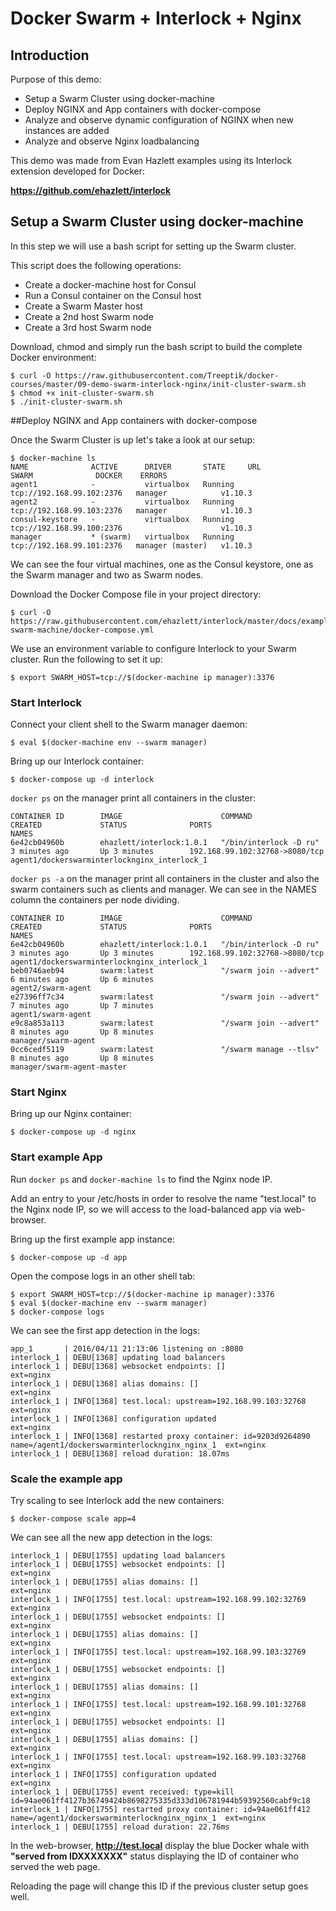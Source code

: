 # Docker Swarm + Interlock + Nginx

## Introduction

Purpose of this demo:

* Setup a Swarm Cluster using docker-machine
* Deploy NGINX and App containers with docker-compose
* Analyze and observe dynamic configuration of NGINX when new instances are added
* Analyze and observe Nginx loadbalancing

This demo was made from Evan Hazlett examples using its Interlock extension developed for Docker:

**https://github.com/ehazlett/interlock**

## Setup a Swarm Cluster using docker-machine

In this step we will use a bash script for setting up the Swarm cluster.

This script does the following operations:

- Create a docker-machine host for Consul
- Run a Consul container on the Consul host
- Create a Swarm Master host
- Create a 2nd host Swarm node
- Create a 3rd host Swarm node


Download, chmod and simply run the bash script to build the complete Docker environment:

```{r, engine='bash', count_lines}
$ curl -O https://raw.githubusercontent.com/Treeptik/docker-courses/master/09-demo-swarm-interlock-nginx/init-cluster-swarm.sh
$ chmod +x init-cluster-swarm.sh
$ ./init-cluster-swarm.sh
```
##Deploy NGINX and App containers with docker-compose

Once the Swarm Cluster is up let's take a look at our setup:

```{r, engine='bash', count_lines}
$ docker-machine ls
NAME              ACTIVE      DRIVER       STATE     URL                         SWARM              DOCKER    ERRORS
agent1            -           virtualbox   Running   tcp://192.168.99.102:2376   manager            v1.10.3   
agent2            -           virtualbox   Running   tcp://192.168.99.103:2376   manager            v1.10.3   
consul-keystore   -           virtualbox   Running   tcp://192.168.99.100:2376                      v1.10.3   
manager           * (swarm)   virtualbox   Running   tcp://192.168.99.101:2376   manager (master)   v1.10.3
```

We can see the four virtual machines, one as the Consul keystore, one as the Swarm manager and two as Swarm nodes.

Download the Docker Compose file in your project directory:

```{r, engine='bash', count_lines}
$ curl -O https://raw.githubusercontent.com/ehazlett/interlock/master/docs/examples/nginx-swarm-machine/docker-compose.yml
```
We use an environment variable to configure Interlock to your Swarm cluster. Run the following to set it up:

```{r, engine='bash', count_lines}
$ export SWARM_HOST=tcp://$(docker-machine ip manager):3376
```

### Start Interlock

Connect your client shell to the Swarm manager daemon:

```{r, engine='bash', count_lines}
$ eval $(docker-machine env --swarm manager)
```

Bring up our Interlock container:

```{r, engine='bash', count_lines}
$ docker-compose up -d interlock
```

```docker ps``` on the manager print all containers in the cluster:

```
CONTAINER ID        IMAGE                      COMMAND                  CREATED             STATUS              PORTS                            NAMES
6e42cb04960b        ehazlett/interlock:1.0.1   "/bin/interlock -D ru"   3 minutes ago       Up 3 minutes        192.168.99.102:32768->8080/tcp   agent1/dockerswarminterlocknginx_interlock_1
```
```docker ps -a``` on the manager print all containers in the cluster and also the swarm containers such as clients and manager. We can see in the NAMES column the  containers per node dividing.

```
CONTAINER ID        IMAGE                      COMMAND                  CREATED             STATUS              PORTS                            NAMES
6e42cb04960b        ehazlett/interlock:1.0.1   "/bin/interlock -D ru"   3 minutes ago       Up 3 minutes        192.168.99.102:32768->8080/tcp   agent1/dockerswarminterlocknginx_interlock_1
beb0746aeb94        swarm:latest               "/swarm join --advert"   6 minutes ago       Up 6 minutes                                         agent2/swarm-agent
e27396ff7c34        swarm:latest               "/swarm join --advert"   7 minutes ago       Up 7 minutes                                         agent1/swarm-agent
e9c8a853a113        swarm:latest               "/swarm join --advert"   8 minutes ago       Up 8 minutes                                         manager/swarm-agent
0cc6cedf5119        swarm:latest               "/swarm manage --tlsv"   8 minutes ago       Up 8 minutes                                         manager/swarm-agent-master
```

### Start Nginx

Bring up our Nginx container:

```{r, engine='bash', count_lines}
$ docker-compose up -d nginx
```

### Start example App

Run ```docker ps``` and ```docker-machine ls``` to find the Nginx node IP.

Add an entry to your /etc/hosts in order to resolve the name "test.local" to the Nginx node IP, so we will access to the load-balanced app via web-browser.

Bring up the first example app instance:

```{r, engine='bash', count_lines}
$ docker-compose up -d app
```
Open the compose logs in an other shell tab:

```{r, engine='bash', count_lines}
$ export SWARM_HOST=tcp://$(docker-machine ip manager):3376
$ eval $(docker-machine env --swarm manager)
$ docker-compose logs
```
We can see the first app detection in the logs:

```
app_1       | 2016/04/11 21:13:06 listening on :8080
interlock_1 | DEBU[1368] updating load balancers                      
interlock_1 | DEBU[1368] websocket endpoints: []                       ext=nginx
interlock_1 | DEBU[1368] alias domains: []                             ext=nginx
interlock_1 | INFO[1368] test.local: upstream=192.168.99.103:32768     ext=nginx
interlock_1 | INFO[1368] configuration updated                         ext=nginx
interlock_1 | INFO[1368] restarted proxy container: id=9203d9264890 name=/agent1/dockerswarminterlocknginx_nginx_1  ext=nginx
interlock_1 | DEBU[1368] reload duration: 18.07ms                     
```

### Scale the example app

Try scaling to see Interlock add the new containers:

```{r, engine='bash', count_lines}
$ docker-compose scale app=4
```
We can see all the new app detection in the logs:

```
interlock_1 | DEBU[1755] updating load balancers                      
interlock_1 | DEBU[1755] websocket endpoints: []                       ext=nginx
interlock_1 | DEBU[1755] alias domains: []                             ext=nginx
interlock_1 | INFO[1755] test.local: upstream=192.168.99.102:32769     ext=nginx
interlock_1 | DEBU[1755] websocket endpoints: []                       ext=nginx
interlock_1 | DEBU[1755] alias domains: []                             ext=nginx
interlock_1 | INFO[1755] test.local: upstream=192.168.99.103:32769     ext=nginx
interlock_1 | DEBU[1755] websocket endpoints: []                       ext=nginx
interlock_1 | DEBU[1755] alias domains: []                             ext=nginx
interlock_1 | INFO[1755] test.local: upstream=192.168.99.101:32768     ext=nginx
interlock_1 | DEBU[1755] websocket endpoints: []                       ext=nginx
interlock_1 | DEBU[1755] alias domains: []                             ext=nginx
interlock_1 | INFO[1755] test.local: upstream=192.168.99.103:32768     ext=nginx
interlock_1 | INFO[1755] configuration updated                         ext=nginx
interlock_1 | DEBU[1755] event received: type=kill id=94ae061ff4127b36749424b8698275335d333d106781944b59392560cabf9c18 
interlock_1 | INFO[1755] restarted proxy container: id=94ae061ff412 name=/agent1/dockerswarminterlocknginx_nginx_1  ext=nginx
interlock_1 | DEBU[1755] reload duration: 22.76ms                     
```
In the web-browser, **http://test.local** display the blue Docker whale with **"served from IDXXXXXXX"** status displaying the ID of container who served the web page.

Reloading the page will change this ID if the previous cluster setup goes well.